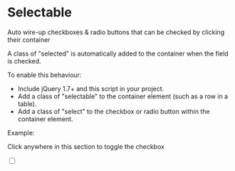 Selectable
==========

Auto wire-up checkboxes &amp; radio buttons that can be checked by clicking their container

A class of "selected" is automatically added to the container when the field is checked.

To enable this behaviour:
  - Include jQuery 1.7+ and this script in your project.
  - Add a class of "selectable" to the container element (such as a row in a table).
  - Add a class of "select" to the checkbox or radio button within the container element.

Example:
    <section class="selectable">
      <p>Click anywhere in this section to toggle the checkbox</p>
      <input type="checkbox" class="select" value="ooh-magic" />
    </section>
